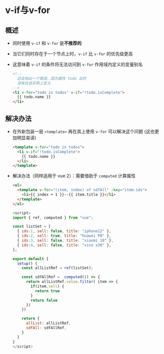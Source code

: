 # v-if与v-for

## 概述

+ 同时使用 `v-if` 和 `v-for` 是**不推荐的**

+ 当它们同时存在于一个节点上时，`v-if` 比 `v-for` 的优先级更高

+ 这意味着 `v-if` 的条件将无法访问到 `v-for` 作用域内定义的变量别名

  ```html
  <!--
    这会抛出一个错误，因为属性 todo 此时
    没有在该实例上定义
  -->
  <li v-for="todo in todos" v-if="!todo.isComplete">
    {{ todo.name }}
  </li>
  ```

## 解决办法

+ 在外新包装一层 `<template>` 再在其上使用 `v-for` 可以解决这个问题 (这也更加明显易读)

  ```html
  <template v-for="todo in todos">
    <li v-if="!todo.isComplete">
      {{ todo.name }}
    </li>
  </template>
  ```

+ 解决办法（同样适用于 vue 2）：需要借助于 `computed` 计算属性

  ```html
  <ul>
    <template v-for="(item, index) of sdfAll" :key="item.ids">
      <li>{{ index + 1 }}--{{ item.title }}</li>
    </template>
  </ul>

  ```

  ```js
  <script>
  import { ref, computed } from "vue";

  const listSet = [
    { ids:1, sell: false, title: "iphone12" },
    { ids:2, sell: true, title: "huawei P0" },
    { ids:3, sell: false, title: "xiaomi 10" },
    { ids:4, sell: false, title: "vivo x30" },
  ];

  export default {
    setup() {
      const allListRef = ref(listSet);

      const sdfAllRef =  computed(() => {
        return allListRef.value.filter( item => {
          if(item.sell) {
            return true
          }
          return false
        })
      })

      return {
        allList: allListRef,
        sdfAll: sdfAllRef,
      }
    }
  }
  </script>
  ```
